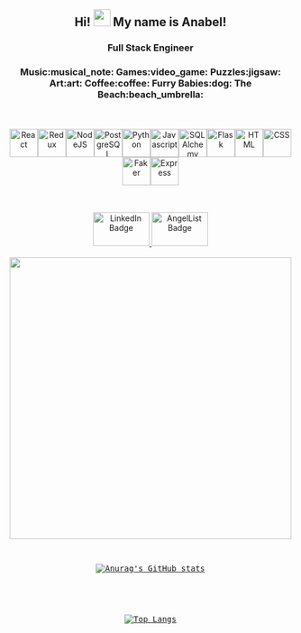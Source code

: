 <h2 align="center">
  Hi!
  <img src="https://media.giphy.com/media/hvRJCLFzcasrR4ia7z/giphy.gif" width="30px"/>
  My name is Anabel!
</h2>
<h3 align="center">Full Stack Engineer</h3>
<h3 align="center">Music:musical_note:  Games:video_game:  Puzzles:jigsaw: Art:art: Coffee:coffee: Furry Babies:dog: The Beach:beach_umbrella:</h3>
<p align="center">
<br></br>
<img src="https://upload.wikimedia.org/wikipedia/commons/thumb/a/a7/React-icon.svg/2300px-React-icon.svg.png" alt="React" width="50"/><img src="https://miro.medium.com/max/312/1*SRL22ADht1NU4LXUeU4YVg.png" alt="Redux" width="50"/><img src="https://pngset.com/images/node-js-nodejs-number-symbol-text-recycling-symbol-transparent-png-1383018.png" alt="NodeJS" width="50"/><img src="https://user-images.githubusercontent.com/24623425/36042969-f87531d4-0d8a-11e8-9dee-e87ab8c6a9e3.png" alt="PostgreSQL" width="50"/><img src="https://upload.wikimedia.org/wikipedia/commons/thumb/0/0a/Python.svg/1200px-Python.svg.png" alt="Python" width="50"/><img src="https://cdn.iconscout.com/icon/free/png-256/javascript-2752148-2284965.png" alt="Javascript" width="50"/><img src="https://lms.techxyte.com/assets/technologies-logos/274/3.png" alt="SQLAlchemy" width="50"/><img src="https://sooftware.io/static/13c286ed78e56cb5a139e269d8eaea5f/fe339/flask.png" alt="Flask" width="50"/><img src="https://cdn-icons-png.flaticon.com/512/732/732212.png" alt="HTML" width="50"/><img src="https://cdn4.iconfinder.com/data/icons/iconsimple-programming/512/css-512.png" alt="CSS" width="50"/><img src="https://user-images.githubusercontent.com/88516795/164551206-85a53ec1-0da9-4432-9822-ce40c6a3f16e.png" alt="Faker" width="50"/><img src="https://res.cloudinary.com/practicaldev/image/fetch/s--rQS9VcWG--/c_imagga_scale,f_auto,fl_progressive,h_720,q_auto,w_1280/https://dev-to-uploads.s3.amazonaws.com/uploads/articles/zojuy79lo3fn3qdt7g6p.png" alt="Express" width="50"/>
<br><br>
  
</p>
  <p align="center">
  <br>
  <a href="https://www.linkedin.com/in/anabel-villalobos-5772ab196/">
    <img src="https://www.logo.wine/a/logo/LinkedIn/LinkedIn-Wordmark-White-Dark-Background-Logo.wine.svg" width="100" height="60" alt="LinkedIn Badge"/>
  </a> 
  <a href="https://angel.co/u/anabel-villalobos">
    <img src="http://simplycareer.com/wp-content/uploads/2016/08/angellist-425x215.png" width="100" height="60" alt="AngelList Badge"/>
  </a>
  <br><br>
  <img src="https://media3.giphy.com/media/f3CtEsJ72j86DIumaJ/giphy.gif?cid=ecf05e47j62pzhcm55yfbjm2tcnedbfbu9c63hk02dqdnk7i&rid=giphy.gif&ct=g" width="500">
</p>
</p>
<pre align="center">

[![Anurag's GitHub stats](https://github-readme-stats.vercel.app/api?username=annvilla1998&theme=panda)](https://github.com/anuraghazra/github-readme-stats)   
  
</pre>
<pre align="center">

[![Top Langs](https://github-readme-stats.vercel.app/api/top-langs/?username=annvilla1998&theme=panda)](https://github.com/anuraghazra/github-readme-stats) 
  
</pre>

